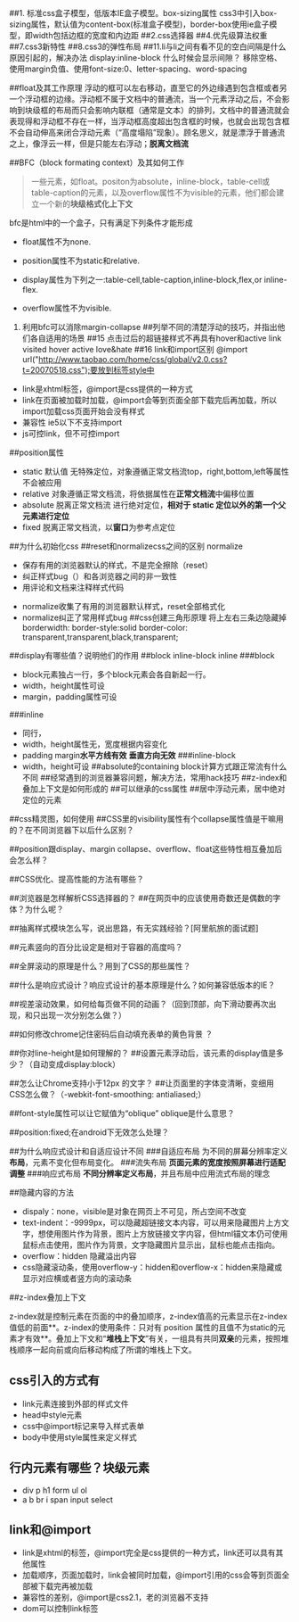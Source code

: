 ##1. 标准css盒子模型，低版本IE盒子模型。box-sizing属性
css3中引入box-sizing属性，默认值为content-box(标准盒子模型)，border-box使用ie盒子模型，即width包括边框的宽度和内边距
##2.css选择器
##4.优先级算法权重
##7.css3新特性
##8.css3的弹性布局
##11.li与li之间有看不见的空白间隔是什么原因引起的，解决办法 display:inline-block 什么时候会显示间隙？
移除空格、使用margin负值、使用font-size:0、letter-spacing、word-spacing

##float及其工作原理
浮动的框可以左右移动，直至它的外边缘遇到包含框或者另一个浮动框的边缘。浮动框不属于文档中的普通流，当一个元素浮动之后，不会影响到块级框的布局而只会影响内联框（通常是文本）的排列，文档中的普通流就会表现得和浮动框不存在一样，当浮动框高度超出包含框的时候，也就会出现包含框不会自动伸高来闭合浮动元素（“高度塌陷”现象）。顾名思义，就是漂浮于普通流之上，像浮云一样，但是只能左右浮动；**脱离文档流**

##BFC（block formating context）及其如何工作
>一些元素，如float。positon为absolute，inline-block，table-cell或table-caption的元素，以及overflow属性不为visible的元素，他们都会建立一个新的**块级格式化上下文**

bfc是html中的一个盒子，只有满足下列条件才能形成

* float属性不为none.

* position属性不为static和relative.

* display属性为下列之一:table-cell,table-caption,inline-block,flex,or inline-flex.

* overflow属性不为visible.

1. 利用bfc可以消除margin-collapse
##列举不同的清楚浮动的技巧，并指出他们各自适用的场景
##15 点击过后的超链接样式不再具有hover和active
link visited hover active  love&hate
##16 link和import区别
@import url("http://www.taobao.com/home/css/global/v2.0.css?t=20070518.css");要放到标签style中

* link是xhtml标签，@import是css提供的一种方式
* link在页面被加载时加载，@import会等到页面全部下载完后再加载，所以import加载css页面开始会没有样式
* 兼容性 ie5以下不支持import
* js可控link，但不可控import

##position属性
* static 默认值 无特殊定位，对象遵循正常文档流top，right,bottom,left等属性不会被应用
* relative 对象遵循正常文档流，将依据属性在**正常文档流**中偏移位置
* absolute 脱离正常文档流 进行绝对定位，**相对于 static 定位以外的第一个父元素进行定位**
* fixed 脱离正常文档流，以**窗口**为参考点定位

##为什么初始化css
##reset和normalizecss之间的区别
normalize
* 保存有用的浏览器默认的样式，不是完全擦除（reset）
* 纠正样式bug（）和各浏览器之间的非一致性
* 用评论和文档来注释样式代码

- normalize收集了有用的浏览器默认样式，reset全部格式化
- normalize纠正了常用样式bug
##css创建三角形原理
将上左右三条边隐藏掉
borderwidth:
border-style:solid
border-color: transparent,transparent,black,transparent;

##display有哪些值？说明他们的作用
##block inline-block inline
###block 
* block元素独占一行，多个block元素会各自新起一行。
* width，height属性可设
* margin，padding属性可设

###inline
* 同行，
* width，height属性无，宽度根据内容变化
* padding margin**水平方线有效** **垂直方向无效**
###inline-block
* width，height可设
##absolute的containing block计算方式跟正常流有什么不同
##经常遇到的浏览器兼容问题，解决方法，常用hack技巧
##z-index和叠加上下文是如何形成的
##可以继承的css属性
##居中浮动元素，居中绝对定位的元素

##css精灵图，如何使用
##CSS里的visibility属性有个collapse属性值是干嘛用的？在不同浏览器下以后什么区别？

##position跟display、margin collapse、overflow、float这些特性相互叠加后会怎么样？

##CSS优化、提高性能的方法有哪些？

##浏览器是怎样解析CSS选择器的？
##在网页中的应该使用奇数还是偶数的字体？为什么呢？

##抽离样式模块怎么写，说出思路，有无实践经验？[阿里航旅的面试题]

##元素竖向的百分比设定是相对于容器的高度吗？

##全屏滚动的原理是什么？用到了CSS的那些属性？

##什么是响应式设计？响应式设计的基本原理是什么？如何兼容低版本的IE？

##视差滚动效果，如何给每页做不同的动画？（回到顶部，向下滑动要再次出现，和只出现一次分别怎么做？）


##如何修改chrome记住密码后自动填充表单的黄色背景 ？

##你对line-height是如何理解的？
##设置元素浮动后，该元素的display值是多少？（自动变成display:block）

##怎么让Chrome支持小于12px 的文字？
##让页面里的字体变清晰，变细用CSS怎么做？（-webkit-font-smoothing: antialiased;）

##font-style属性可以让它赋值为“oblique” oblique是什么意思？

##position:fixed;在android下无效怎么处理？

##为什么响应式设计和自适应设计不同
###自适应布局
为不同的屏幕分辨率定义**布局**，元素不变化但布局变化。
###流失布局
**页面元素的宽度按照屏幕进行适配调整**
###响应式布局
**不同分辨率定义布局**，并且布局中应用流式布局的理念

##隐藏内容的方法
* dispaly：none，visible是对象在网页上不可见，所占空间不改变
* text-indent：-9999px，可以隐藏超链接文本内容，可以用来隐藏图片上方文字，想使用图片作为背景，图片上方放链接文字内容，但html锚文本仍可使用鼠标点击使用，图片作为背景，文字隐藏图片显示出，鼠标也能点击指向。
* overflow：hidden 隐藏溢出内容
* css隐藏滚动条，使用overflow-y：hidden和overflow-x：hidden来隐藏或显示对应横或者竖方向的滚动条

##z-index叠加上下文

z-index就是控制元素在页面的中的叠加顺序，z-index值高的元素显示在z-index值低的前面**。z-index的使用条件：只对有 position 属性的且值不为static的元素才有效**。叠加上下文和“**堆栈上下文**”有关，一组具有共同**双亲**的元素，按照堆栈顺序一起向前或向后移动构成了所谓的堆栈上下文。

## css引入的方式有

* link元素连接到外部的样式文件
* head中style元素
* css中@import标记来导入样式表单
* body中使用style属性来定义样式

## 行内元素有哪些？块级元素

* div p h1 form ul ol
* a b br i span input select

## link和@import

* link是xhtml的标签，@import完全是css提供的一种方式，link还可以具有其他属性
* 加载顺序，页面加载时，link会被同时加载，@import引用的css会等到页面全部被下载完再被加载
* 兼容性的差别，@import是css2.1，老的浏览器不支持
* dom可以控制link标签




